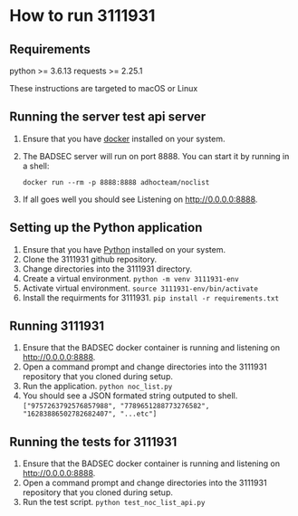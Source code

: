 # How to run 3111931

## Requirements

python >= 3.6.13
requests >= 2.25.1

These instructions are targeted to macOS or Linux

## Running the server test api server

1. Ensure that you have [docker](https://www.docker.com/products/docker-desktop) installed on your system.
2. The BADSEC server will run on port 8888. You can start it by running in a shell:

    `docker run --rm -p 8888:8888 adhocteam/noclist`

3. If all goes well you should see Listening on http://0.0.0.0:8888.


## Setting up the Python application

1. Ensure that you have [Python](https://www.python.org/downloads/) installed on your system.
2. Clone the 3111931 github repository.
3. Change directories into the 3111931 directory.
4. Create a virtual environment.
    `python -m venv 3111931-env`
5. Activate virtual environment.
    `source 3111931-env/bin/activate`
6. Install the requirments for 3111931.
    `pip install -r requirements.txt`


## Running 3111931

1. Ensure that the BADSEC docker container is running and listening on http://0.0.0.0:8888.
2. Open a command prompt and change directories into the 3111931 repository that you cloned during setup.
3. Run the application.
    `python noc_list.py`
4. You should see a JSON formated string outputed to shell.
    `["9757263792576857988", "7789651288773276582", "16283886502782682407", "...etc"]`

## Running the tests for 3111931

1. Ensure that the BADSEC docker container is running and listening on http://0.0.0.0:8888.
2. Open a command prompt and change directories into the 3111931 repository that you cloned during setup.
3. Run the test script.
    `python test_noc_list_api.py`
